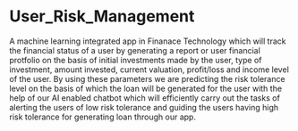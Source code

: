 # User_Risk_Management

A machine learning integrated app in Finanace Technology which will track the financial status of a user by generating a report or user financial protfolio on the basis of initial investments made by the user, type of investment, amount invested, current valuation, profit/loss and income level of the user.
By using these parameters we are predicting the risk tolerance level on the basis of which the loan will be generated for the user with the help of our AI enabled chatbot which will efficiently carry out the tasks of alerting the users of low risk tolerance and guiding the users having high risk tolerance for generating loan through our app.
